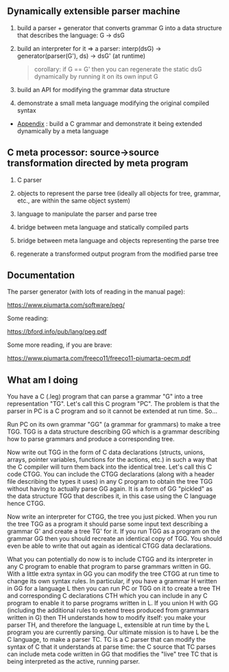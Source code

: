 ## Dynamically extensible parser machine

1. build a parser + generator that converts grammar G into a data structure that describes the language: G -> dsG

2. build an interpreter for it => a parser: interp(dsG) -> generator(parser(G'), ds) -> dsG' (at runtime)
   > corollary: if G == G' then you can regenerate the static dsG dynamically by running it on its own input G

3. build an API for modifying the grammar data structure

4. demonstrate a small meta language modifying the original compiled syntax

* <u>Appendix</u> : build a C grammar and demonstrate it being extended dynamically by a meta language

## C meta processor: source->source transformation directed by meta program

1. C parser

2. objects to represent the parse tree (ideally all objects for tree, grammar, etc., are within the same object system)

3. language to manipulate the parser and parse tree

4. bridge between meta language and statically compiled parts

5. bridge between meta language and objects representing the parse tree

6. regenerate a transformed output program from the modified parse tree

## Documentation

The parser generator (with lots of reading in the manual page):

https://www.piumarta.com/software/peg/

Some reading:

https://bford.info/pub/lang/peg.pdf

Some more reading, if you are brave:

https://www.piumarta.com/freeco11/freeco11-piumarta-oecm.pdf

## What am I doing

You have a C (.leg) program that can parse a grammar "G" into a tree representation "TG".  Let's call this C program "PC".  The problem is that the parser in PC is a C program and so it cannot be extended at run time.  So...
 
Run PC on its own grammar "GG" (a grammar for grammars) to make a tree TGG.  TGG is a data structure describing GG which is a grammar describing how to parse grammars and produce a corresponding tree.
 
Now write out TGG in the form of C data declarations (structs, unions, arrays, pointer variables, functions for the actions, etc.) in such a way that the C compiler will turn them back into the identical tree.  Let's call this C code CTGG.  You can include the CTGG  declarations (along with a header file describing the types it uses) in any C program to obtain the tree TGG without having to actually parse GG again.  It is a form of GG "pickled" as the data structure TGG that describes it, in this case using the C language hence CTGG.
 
Now write an interpreter for CTGG, the tree you just picked.  When you run the tree TGG as a program it should parse some input text describing a grammar G' and create a tree TG' for it.  If you run TGG as a program on the grammar GG then you should recreate an identical copy of TGG.  You should even be able to write that out again as identical CTGG data declarations.
 
What you can potentially do now is to include CTGG and its interpreter in any C program to enable that program to parse grammars written in GG.  With a little extra syntax in GG you can modify the tree CTGG at run time to change its own syntax rules.  In particular, if you have a grammar H written in GG for a language L then you can run PC or TGG on it to create a tree TH and corresponding C declarations CTH which you can include in any C program to enable it to parse programs written in L.  If you union H with GG (including the additional rules to extend trees produced from grammars written in G) then TH understands how to modify itself: you make your parser TH, and therefore the language L, extensible at run time by the L program you are currently parsing.  Our ultimate mission is to have L be the C language, to make a parser TC.  TC is a C parser that can modify the syntax of C that it understands at parse time: the C source that TC parses can include meta code written in GG that modifies the "live" tree TC that is being interpreted as the active, running parser.
